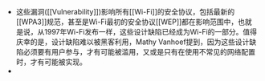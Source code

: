 - 这些漏洞([[Vulnerability]])影响所有[[Wi-Fi]]的安全协议，包括最新的[[WPA3]]规范，甚至是Wi-Fi最初的安全协议[[WEP]]都在影响范围中，也就是说，从1997年Wi-Fi发布一样，这些设计缺陷已经成为Wi-Fi的一部分。值得庆幸的是，设计缺陷难以被黑客利用，Mathy Vanhoef提到，因为这些设计缺陷必须要有用户参与，才有可能被滥用，又或是只有在使用不常见的网络配置时，才有可能被实现。
-